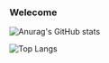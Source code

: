 ### Welecome

![Anurag's GitHub stats](https://github-readme-stats.vercel.app/api?username=Horldsence&hide=contribs,prs&show_icons=true&theme=synthwave)

![Top Langs](https://github-readme-stats.vercel.app/api/top-langs/?username=horldsence)

